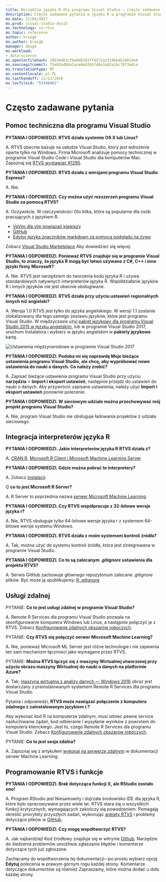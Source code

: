 ```yaml
---
title: Narzędzia języka R dla programu Visual Studio — często zadawane pytania
description: Często zadawane pytania w języku R w programie Visual Studio.
ms.date: 12/04/2017
ms.prod: visual-studio-dev15
ms.technology: vs-rtvs
ms.topic: reference
author: kraigb
ms.author: kraigb
manager: douge
ms.workload:
- data-science
ms.openlocfilehash: 29634d63cf8e898203ff4d72a23296bdb14019e0
ms.sourcegitcommit: 75e02ed88a1ace6e8265fd4e3a82a1bc78f3adca
ms.translationtype: MT
ms.contentlocale: pl-PL
ms.lasthandoff: 12/13/2018
ms.locfileid: "53348481"
---
```

# <a name="frequently-asked-questions"></a>Często zadawane pytania

## <a name="visual-studio-support"></a>Pomoc techniczna dla programu Visual Studio

**PYTANIA I ODPOWIEDZI. RTVS działa systemie OS X lub Linux?**

A. RTVS obecnie bazuje na usłudze Visual Studio, który jest wdrożenie oparte tylko na Windows. Firma Microsoft analizuje pomocy technicznej w programie Visual Studio Code i Visual Studio dla komputerów Mac. Zapoznaj się [RTVS wystawiać #1295](https://github.com/Microsoft/RTVS/issues/1295).

**PYTANIA I ODPOWIEDZI. RTVS działa z wersjami programu Visual Studio Express?**

A. Nie.

**PYTANIA I ODPOWIEDZI. Czy można użyć rozszerzeń programu Visual Studio za pomocą RTVS?**

A. Oczywiście. W rzeczywistości Oto kilka, które są popularne dla osób pracujących z językiem R.

- [VsVim dla vim powiązań klawiszy](https://marketplace.visualstudio.com/items?itemName=JaredParMSFT.VsVim)
- [GitHub](https://marketplace.visualstudio.com/items?itemName=GitHub.GitHubExtensionforVisualStudio)
- [Edytor języka znaczników markdown za pomocą podglądu na żywo](https://marketplace.visualstudio.com/items?itemName=MadsKristensen.MarkdownEditor)

Zobacz [Visual Studio Marketplace](https://marketplace.visualstudio.com/) Aby dowiedzieć się więcej.

**PYTANIA I ODPOWIEDZI. Ponieważ RTVS znajduje się w programie Visual Studio, to znaczy, że języka R mogą być łatwo używane z C#, C++ i inne języki firmy Microsoft?**

A. Nie. RTVS jest narzędziem do tworzenia kodu języka R i używa standardowych natywnych interpreterów języka R. Współdziałanie języków R i innych języków nie jest obecnie obsługiwane.

**PYTANIA I ODPOWIEDZI. RTVS działa przy użyciu ustawień regionalnych innych niż angielski?**

A. Wersja 1.0 RTVS jest tylko do języka angielskiego. W wersji 1.1 zostanie zlokalizowany dla tego samego zestawu języków, które jest programu Visual Studio. W międzyczasie użyj [pakiet językowy dla programu Visual Studio 2015 w języku angielskim](https://www.microsoft.com/download/details.aspx?id=48157), lub w programie Visual Studio 2017, uruchom Instalatora i wybierz w języku angielskim w **pakiety językowe** kartę.

![Ustawienia międzynarodowe w programie Visual Studio 2017](media/FAQ-international-settings.png)

**PYTANIA I ODPOWIEDZI. Podoba mi się naprawdę Moje bieżące ustawienia programu Visual Studio, ale chcę, aby wypróbować nowe ustawienia do nauki o danych. Co należy zrobić?**

A. Zapisać bieżące ustawienia programu Visual Studio przy użyciu **narzędzia** > **Import i eksport ustawień**, następnie przejdź do ustawień do nauki o danych. Aby przywrócić zapisane ustawienia, należy użyć **Import i eksport ustawień** ponownie polecenie.

**PYTANIA I ODPOWIEDZI. W sieciowym udziale można przechowywać mój projekt programu Visual Studio?**

A. Nie, program Visual Studio nie obsługuje ładowania projektów z udziału sieciowego.

## <a name="r-interpretersintegration"></a>Integracja interpreterów języka R

**PYTANIA I ODPOWIEDZI. Jakie interpreterów języka R RTVS działa z?**

A. [CRAN R](https://cran.r-project.org/), [Microsoft R Client i Microsoft Machine Learning Server](/machine-learning-server/)

**PYTANIA I ODPOWIEDZI. Gdzie można pobrać te interpretery?**

A. Zobacz [instalacji](installing-r-tools-for-visual-studio.md).

Q **co to jest Microsoft R Server?**

A. R Server to poprzednia nazwa [serwer Microsoft Machine Learning](/machine-learning-server/what-is-machine-learning-server).

**PYTANIA I ODPOWIEDZI. Czy RTVS współpracuje z 32-bitowe wersje języka r?**

A. Nie, RTVS obsługuje tylko 64-bitowe wersje języka r z systemem 64-bitowe wersje systemu Windows.

**PYTANIA I ODPOWIEDZI. RTVS działa z moim systemem kontroli źródła?**

A. Tak, można użyć do systemu kontroli źródła, która jest zintegrowana w programie Visual Studio.

**PYTANIA I ODPOWIEDZI. Co to są zalecanym *.gitignore* ustawienia dla projektu RTVS?**

A. Serwis GitHub zachowuje głównego repozytorium zalecane *.gitignore* plików. Być może ją opublikujemy: [R .gitignore](https://github.com/github/gitignore/blob/master/R.gitignore)

## <a name="remote-services"></a>Usługi zdalnej

PYTANIE: **Co to jest usługi zdalnej w programie Visual Studio?**

A. Remote R Services dla programu Visual Studio pozwala na skonfigurowanie komputera Windows lub Linux, a następnie połączyć je z RTVS. Zobacz [Konfigurowanie zdalnych obszarów roboczych](setting-up-remote-r-workspaces.md).

PYTANIE: **Czy RTVS się połączyć serwer Microsoft Machine Learning?**

A. Nie, ponieważ Microsoft ML Server jest różne technologie i nie zapewnia ten sam mechanizm łączności jako wymagane przez RTVS.

PYTANIE: **Można RTVS łączyć się z maszyny Wirtualnej utworzonej przy użyciu obrazu maszyny Wirtualnej do nauki o danych na platformie Azure?**

A. Tak; [maszyna wirtualna z analizy danych — Windows 2016](https://azure.microsoft.com/services/virtual-machines/data-science-virtual-machines/) obraz jest dostarczany z preinstalowanym systemem Remote R Services dla programu Visual Studio.

Pytania i odpowiedzi, **RTVS może nawiązać połączenie z komputera zdalnego z zainstalowanym językiem r.?**

Aby wykonać kod R na komputerze zdalnym, musi istnieć pewne service nasłuchiwania żądań, kod odbieranie i wysyłanie wyników z powrotem do komputera klienckiego. Jest to, czego Remote R Services dla programu Visual Studio. Zobacz [Konfigurowanie zdalnych obszarów roboczych](setting-up-remote-r-workspaces.md).

PYTANIE: **Co to jest sesja zdalna?**

A. Zapoznaj się z artykułem [wykonaj na serwerze zdalnym](/machine-learning-server/r/how-to-execute-code-remotely) w dokumentacji serwer Machine Learning.

## <a name="rtvs-development-and-features"></a>Programowanie RTVS i funkcje

**PYTANIA I ODPOWIEDZI. Brak dotycząca funkcji X, ale RStudio zostało ono!**

A. Program RStudio jest Niesamowity i dojrzała środowisko IDE dla języka R, które było opracowywane przez wiele lat. RTVS stara się o wszystkich funkcji krytycznych, wymagających zakończy się powodzeniem. Pomagają określić priorytety przyszłych zadań, wykonując [ankiety RTVS](https://www.surveymonkey.com/r/RTVS1) i problemy dotyczące plików w [GitHub](https://github.com/Microsoft/RTVS/issues/).

**PYTANIA I ODPOWIEDZI. Czy mogę współtworzyć RTVS?**

A. Jak najbardziej! Kod źródłowy znajduje się w witrynie [Github](https://github.com/microsoft/RTVS). Narzędzie do śledzenia problemów umożliwia zgłaszanie błędów i komentarze dotyczące tych już zgłoszone.

Zachęcamy do współtworzenia tej dokumentacji&mdash;po prostu wybierz opcję **Edytuj** polecenia w prawym górnym rogu każdej strony. Komentarze dotyczące dokumentów są również Zapraszamy, które można dodać u dołu każdej strony.
